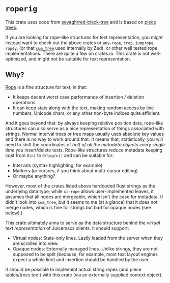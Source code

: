# `roperig`

This crate uses code from [sevagh/red-black-tree] and is based on [piece trees].

[sevagh/red-black-tree]: https://github.com/sevagh/red-black-tree

[piece trees]: https://code.visualstudio.com/blogs/2018/03/23/text-buffer-reimplementation

If you are looking for rope-like structures for text representation, you might
instead want to check out the above crates or `any-rope`, `crop`, `jumprope`,
`ropey`, (or that [`sum_tree`] used internally by Zed), or other well tested
rope implementations. There are quite a few on crates.io. This crate is not
well-optimized, and might not be suitable for text representation.

[`sum_tree`]: https://zed.dev/blog/zed-decoded-rope-sumtree

## Why?

[Rope] is a fine structure for text, in that:

- It keeps decent worst case performance of insertion / deletion operations.
- It can keep stats along with the text, making random access by line numbers,
  Unicode chars, or any other non-byte indices quite efficient.

And it goes beyond that: by always keeping relative position data, rope-like
structures can also serve as a nice representation of things associated with
strings. Normal interval trees or tree maps usually uses absolute key values and
there is no way to work around that. It means that, statistically, you will need
to shift the coordinates of *half of all the metadata objects every single time*
you insert/delete texts. Rope-like structures reduce metadata keeping cost from
`O(n)` to `O(log(n))` and can be suitable for:

- Intervals (syntax highlighting, for example)
- Markers (or cursors, if you think about multi-cursor editing)
- Or maybe anything?

However, most of the crates listed above hardcoded Rust strings as the
underlying data type; while `xi-rope` allows user-implemented leaves, it assumes
that all nodes are mergeable, which isn't the case for metadata. (I didn't look
into `sum_tree`, but it seems to me (at a glance) that it does not merge nodes,
which is fine for strings but bad for opaque nodes (see below).)

This crate ultimately aims to serve as the data structure behind the *virtual
text representation* of Juicemacs clients. It should support:

- Virtual nodes: Stats-only lines. Lazily loaded from the server when they are
  scrolled into view.
- Opaque nodes: Externally managed lines. Unlike strings, they are not supposed
  to be split (because, for example, most text layout engines expect a whole
  line) and insertion should be handled by the user.

It should be possible to implement actual string ropes (and piece tables/trees
too!) with this crate (via an externally supplied context object).

[Rope]: https://en.wikipedia.org/wiki/Rope_(data_structure)
